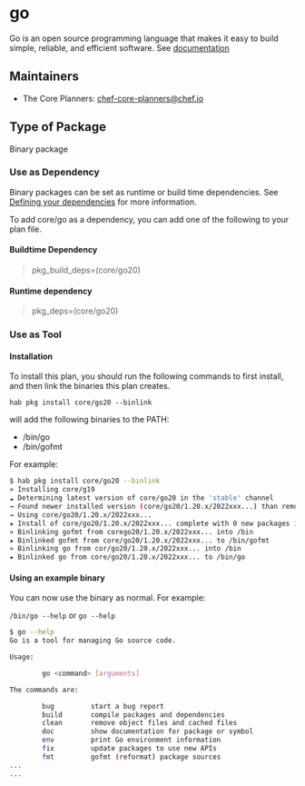 # go

Go is an open source programming language that makes it easy to build simple, reliable, and efficient software.  See [documentation](https://golang.org)

## Maintainers

* The Core Planners: <chef-core-planners@chef.io>

## Type of Package

Binary package

### Use as Dependency

Binary packages can be set as runtime or build time dependencies. See [Defining your dependencies](https://www.habitat.sh/docs/developing-packages/developing-packages/#sts=Define%20Your%20Dependencies) for more information.

To add core/go as a dependency, you can add one of the following to your plan file.

#### Buildtime Dependency

> pkg_build_deps=(core/go20)

#### Runtime dependency

> pkg_deps=(core/go20)

### Use as Tool

#### Installation

To install this plan, you should run the following commands to first install, and then link the binaries this plan creates.

``hab pkg install core/go20 --binlink``

will add the following binaries to the PATH:

* /bin/go
* /bin/gofmt

For example:

```bash
$ hab pkg install core/go20 --binlink
» Installing core/g19
☁ Determining latest version of core/go20 in the 'stable' channel
→ Found newer installed version (core/go20/1.20.x/2022xxx...) than remote version (core/go20/1.20.x/2022xxx...)
→ Using core/go20/1.20.x/2022xxx...
★ Install of core/go20/1.20.x/2022xxx... complete with 0 new packages installed.
» Binlinking gofmt from corego20/1.20.x/2022xxx... into /bin
★ Binlinked gofmt from core/go20/1.20.x/2022xxx... to /bin/gofmt
» Binlinking go from cor/go20/1.20.x/2022xxx... into /bin
★ Binlinked go from core/go20/1.20.x/2022xxx... to /bin/go
```

#### Using an example binary

You can now use the binary as normal.  For example:

``/bin/go --help`` or ``go --help``

```bash
$ go --help
Go is a tool for managing Go source code.

Usage:

        go <command> [arguments]

The commands are:

        bug         start a bug report
        build       compile packages and dependencies
        clean       remove object files and cached files
        doc         show documentation for package or symbol
        env         print Go environment information
        fix         update packages to use new APIs
        fmt         gofmt (reformat) package sources
...
...
```
